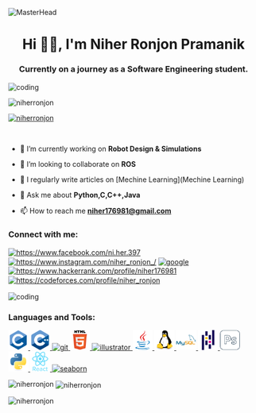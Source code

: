 ![MasterHead](https://cloudgate.ie/wp-content/uploads/2020/09/artificial-intelligence.gif)

<h1 align="center">Hi 🙋‍♂️, I'm Niher Ronjon Pramanik</h1>
<h3 align="center">Currently on a journey as a Software Engineering student.</h3>

<img align="center" alt="coding" width="500" src="https://i.gifer.com/JcKF.gif">

<p align="left"> <img src="https://komarev.com/ghpvc/?username=niherronjon&label=Profile%20views&color=0e75b6&style=flat" alt="niherronjon" /> </p>

<p align="left"> <a href="https://github.com/ryo-ma/github-profile-trophy"><img src="https://github-profile-trophy.vercel.app/?username=niherronjon" alt="niherronjon" /></a> </p>

<p align="left"> <a href="https://twitter.com/" target="blank"><img src="https://img.shields.io/twitter/follow/?logo=twitter&style=for-the-badge" alt="" /></a> </p>

- 🔭 I’m currently working on **Robot Design & Simulations**

- 👯 I’m looking to collaborate on **ROS**

- 📝 I regularly write articles on [Mechine Learning](Mechine Learning)

- 💬 Ask me about **Python,C,C++,Java**

- 📫 How to reach me **niher176981@gmail.com**

<h3 align="left">Connect with me:</h3>
<p align="left">
<a href="https://fb.com/https://www.facebook.com/ni.her.397" target="blank"><img align="center" src="https://raw.githubusercontent.com/rahuldkjain/github-profile-readme-generator/master/src/images/icons/Social/facebook.svg" alt="https://www.facebook.com/ni.her.397" height="30" width="40" /></a>
<a href="https://instagram.com/https://www.instagram.com/niher_ronjon_/" target="blank"><img align="center" src="https://raw.githubusercontent.com/rahuldkjain/github-profile-readme-generator/master/src/images/icons/Social/instagram.svg" alt="https://www.instagram.com/niher_ronjon_/" height="30" width="40" /></a>
<a href="https://www.youtube.com/c/google" target="blank"><img align="center" src="https://raw.githubusercontent.com/rahuldkjain/github-profile-readme-generator/master/src/images/icons/Social/youtube.svg" alt="google" height="30" width="40" /></a>
<a href="https://www.hackerrank.com/https://www.hackerrank.com/profile/niher176981" target="blank"><img align="center" src="https://raw.githubusercontent.com/rahuldkjain/github-profile-readme-generator/master/src/images/icons/Social/hackerrank.svg" alt="https://www.hackerrank.com/profile/niher176981" height="30" width="40" /></a>
<a href="https://codeforces.com/profile/https://codeforces.com/profile/niher_ronjon" target="blank"><img align="center" src="https://raw.githubusercontent.com/rahuldkjain/github-profile-readme-generator/master/src/images/icons/Social/codeforces.svg" alt="https://codeforces.com/profile/niher_ronjon" height="30" width="40" /></a>
</p>

<img align="center" alt="coding" width="300" src="https://www.netanimations.net/Moving-picture-skeleton-riding-bike-around-world-animated-gif.gif">

<h3 align="left">Languages and Tools:</h3>
<p align="left"> <a href="https://www.cprogramming.com/" target="_blank" rel="noreferrer"> <img src="https://raw.githubusercontent.com/devicons/devicon/master/icons/c/c-original.svg" alt="c" width="40" height="40"/> </a> <a href="https://www.w3schools.com/cpp/" target="_blank" rel="noreferrer"> <img src="https://raw.githubusercontent.com/devicons/devicon/master/icons/cplusplus/cplusplus-original.svg" alt="cplusplus" width="40" height="40"/> </a> <a href="https://git-scm.com/" target="_blank" rel="noreferrer"> <img src="https://www.vectorlogo.zone/logos/git-scm/git-scm-icon.svg" alt="git" width="40" height="40"/> </a> <a href="https://www.w3.org/html/" target="_blank" rel="noreferrer"> <img src="https://raw.githubusercontent.com/devicons/devicon/master/icons/html5/html5-original-wordmark.svg" alt="html5" width="40" height="40"/> </a> <a href="https://www.adobe.com/in/products/illustrator.html" target="_blank" rel="noreferrer"> <img src="https://www.vectorlogo.zone/logos/adobe_illustrator/adobe_illustrator-icon.svg" alt="illustrator" width="40" height="40"/> </a> <a href="https://www.java.com" target="_blank" rel="noreferrer"> <img src="https://raw.githubusercontent.com/devicons/devicon/master/icons/java/java-original.svg" alt="java" width="40" height="40"/> </a> <a href="https://www.linux.org/" target="_blank" rel="noreferrer"> <img src="https://raw.githubusercontent.com/devicons/devicon/master/icons/linux/linux-original.svg" alt="linux" width="40" height="40"/> </a> <a href="https://www.mysql.com/" target="_blank" rel="noreferrer"> <img src="https://raw.githubusercontent.com/devicons/devicon/master/icons/mysql/mysql-original-wordmark.svg" alt="mysql" width="40" height="40"/> </a> <a href="https://pandas.pydata.org/" target="_blank" rel="noreferrer"> <img src="https://raw.githubusercontent.com/devicons/devicon/2ae2a900d2f041da66e950e4d48052658d850630/icons/pandas/pandas-original.svg" alt="pandas" width="40" height="40"/> </a> <a href="https://www.photoshop.com/en" target="_blank" rel="noreferrer"> <img src="https://raw.githubusercontent.com/devicons/devicon/master/icons/photoshop/photoshop-line.svg" alt="photoshop" width="40" height="40"/> </a> <a href="https://www.python.org" target="_blank" rel="noreferrer"> <img src="https://raw.githubusercontent.com/devicons/devicon/master/icons/python/python-original.svg" alt="python" width="40" height="40"/> </a> <a href="https://reactjs.org/" target="_blank" rel="noreferrer"> <img src="https://raw.githubusercontent.com/devicons/devicon/master/icons/react/react-original-wordmark.svg" alt="react" width="40" height="40"/> </a> <a href="https://seaborn.pydata.org/" target="_blank" rel="noreferrer"> <img src="https://seaborn.pydata.org/_images/logo-mark-lightbg.svg" alt="seaborn" width="40" height="40"/> </a> </p>

<p><img align="left" src="https://github-readme-stats.vercel.app/api/top-langs?username=niherronjon&show_icons=true&locale=en&layout=compact" alt="niherronjon" /></p>

<p>&nbsp;<img align="center" src="https://github-readme-stats.vercel.app/api?username=niherronjon&show_icons=true&locale=en" alt="niherronjon" /></p>

<p><img align="center" src="https://github-readme-streak-stats.herokuapp.com/?user=niherronjon&" alt="niherronjon" /></p>

